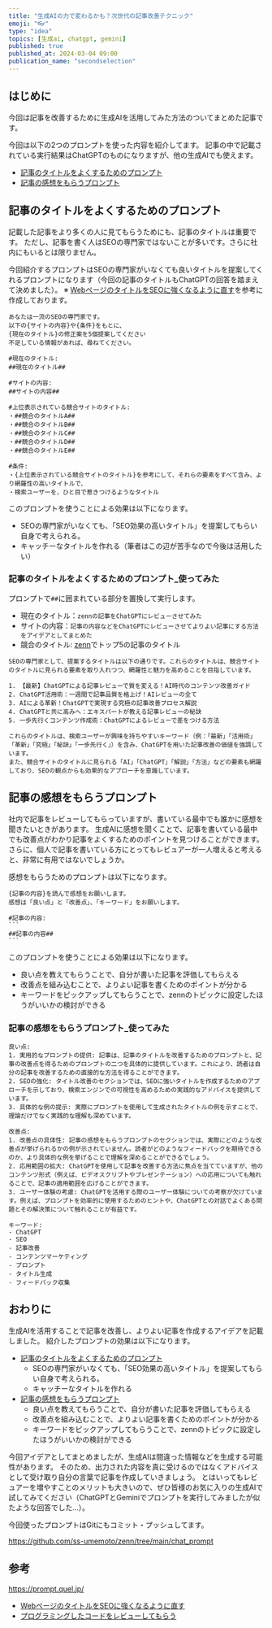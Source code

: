 ```yaml
---
title: "生成AIの力で変わるかも？次世代の記事改善テクニック"
emoji: "👓"
type: "idea"
topics: [生成ai, chatgpt, gemini]
published: true
published_at: 2024-03-04 09:00
publication_name: "secondselection"
---
```


## はじめに

今回は記事を改善するために生成AIを活用してみた方法のついてまとめた記事です。

今回は以下の2つのプロンプトを使った内容を紹介してます。
記事の中で記載されている実行結果はChatGPTのものになりますが、他の生成AIでも使えます。

- [記事のタイトルをよくするためのプロンプト](#記事のタイトルをよくするためのプロンプト)
- [記事の感想をもらうプロンプト](#記事の感想をもらうプロンプト)

## 記事のタイトルをよくするためのプロンプト

記載した記事をより多くの人に見てもらうためにも、記事のタイトルは重要です。
ただし、記事を書く人はSEOの専門家ではないことが多いです。さらに社内にもいるとは限りません。

今回紹介するプロンプトはSEOの専門家がいなくても良いタイトルを提案してくれるプロンプトになります（今回の記事のタイトルもChatGPTの回答を踏まえて決めました）。
※ [WebページのタイトルをSEOに強くなるように直す](https://prompt.quel.jp/10057)を参考に作成しております。

```txt: プロンプト
あなたは一流のSEOの専門家です。
以下の{サイトの内容}や{条件}をもとに、
{現在のタイトル}の修正案を5個提案してください
不足している情報があれば、尋ねてください。

#現在のタイトル:
##現在のタイトル##

#サイトの内容:
##サイトの内容##

#上位表示されている競合サイトのタイトル:
・##競合のタイトルA##
・##競合のタイトルB##
・##競合のタイトルC##
・##競合のタイトルD##
・##競合のタイトルE##

#条件:
・{上位表示されている競合サイトのタイトル}を参考にして、それらの要素をすべて含み、より網羅性の高いタイトルで、
・検索ユーザーを、ひと目で惹きつけるようなタイトル
```

このプロンプトを使うことによる効果は以下になります。

- SEOの専門家がいなくても、「SEO効果の高いタイトル」を提案してもらい自身で考えられる。
- キャッチーなタイトルを作れる（筆者はこの辺が苦手なので今後は活用したい）

### 記事のタイトルをよくするためのプロンプト_使ってみた

プロンプトで`##`に囲まれている部分を置換して実行します。

- 現在のタイトル：`zennの記事をChatGPTにレビューさせてみた`
- サイトの内容：`記事の内容などをChatGPTにレビューさせてよりよい記事にする方法をアイデアとしてまとめた`
- 競合のタイトル: [zenn](https://zenn.dev/topics/chatgpt?order=alltime)でトップ5の記事のタイトル

```txt: 実行結果
SEOの専門家として、提案するタイトルは以下の通りです。これらのタイトルは、競合サイトのタイトルに見られる要素を取り入れつつ、網羅性と魅力を高めることを目指しています。

1. 【最新】ChatGPTによる記事レビューで質を変える！AI時代のコンテンツ改善ガイド
2. ChatGPT活用術：一週間で記事品質を格上げ！AIレビューの全て
3. AIによる革新！ChatGPTで実現する究極の記事改善プロセス解説
4. ChatGPTと共に高みへ：エキスパートが教える記事レビューの秘訣
5. 一歩先行くコンテンツ作成術：ChatGPTによるレビューで差をつける方法

これらのタイトルは、検索ユーザーが興味を持ちやすいキーワード（例：「最新」「活用術」「革新」「究極」「秘訣」「一歩先行く」）を含み、ChatGPTを用いた記事改善の価値を強調しています。
また、競合サイトのタイトルに見られる「AI」「ChatGPT」「解説」「方法」などの要素も網羅しており、SEOの観点からも効果的なアプローチを意識しています。
```

## 記事の感想をもらうプロンプト

社内で記事をレビューしてもらっていますが、書いている最中でも誰かに感想を聞きたいときがあります。
生成AIに感想を聞くことで、記事を書いている最中でも改善点がわかり記事をよくするためのポイントを見つけることができます。
さらに、個人で記事を書いている方にとってもレビュアーが一人増えると考えると、非常に有用ではないでしょうか。

感想をもらうためのプロンプトは以下になります。

````txt: プロンプト
{記事の内容}を読んで感想をお願いします。
感想は「良い点」と「改善点」、「キーワード」をお願いします。

#記事の内容:
```
##記事の内容##
```
````

このプロンプトを使うことによる効果は以下になります。

- 良い点を教えてもらうことで、自分が書いた記事を評価してもらえる
- 改善点を組み込むことで、よりよい記事を書くためのポイントが分かる
- キーワードをピックアップしてもらうことで、zennのトピックに設定したほうがいいかの検討ができる

### 記事の感想をもらうプロンプト_使ってみた

```txt: 実行結果
良い点:
1. 実用的なプロンプトの提供: 記事は、記事のタイトルを改善するためのプロンプトと、記事の改善点を得るためのプロンプトの二つを具体的に提供しています。これにより、読者は自分の記事を改善するための直接的な方法を得ることができます。
2. SEOの強化: タイトル改善のセクションでは、SEOに強いタイトルを作成するためのアプローチを示しており、検索エンジンでの可視性を高めるための実践的なアドバイスを提供しています。
3. 具体的な例の提示: 実際にプロンプトを使用して生成されたタイトルの例を示すことで、理論だけでなく実践的な理解も深めています。

改善点:
1. 改善点の具体性: 記事の感想をもらうプロンプトのセクションでは、実際にどのような改善点が挙げられるかの例が示されていません。読者がどのようなフィードバックを期待できるのか、より具体的な例を挙げることで理解を深めることができるでしょう。
2. 応用範囲の拡大: ChatGPTを使用して記事を改善する方法に焦点を当てていますが、他のコンテンツ形式（例えば、ビデオスクリプトやプレゼンテーション）への応用についても触れることで、記事の適用範囲を広げることができます。
3. ユーザー体験の考慮: ChatGPTを活用する際のユーザー体験についての考察が欠けています。例えば、プロンプトを効率的に使用するためのヒントや、ChatGPTとの対話でよくある問題とその解決策について触れることが有益です。

キーワード:
- ChatGPT
- SEO
- 記事改善
- コンテンツマーケティング
- プロンプト
- タイトル生成
- フィードバック収集
```

## おわりに

生成AIを活用することで記事を改善し、よりよい記事を作成するアイデアを記載しました。
紹介したプロンプトの効果は以下になります。

- [記事のタイトルをよくするためのプロンプト](#記事のタイトルをよくするためのプロンプト)
  - SEOの専門家がいなくても、「SEO効果の高いタイトル」を提案してもらい自身で考えられる。
  - キャッチーなタイトルを作れる
- [記事の感想をもらうプロンプト](#記事の感想をもらうプロンプト)
  - 良い点を教えてもらうことで、自分が書いた記事を評価してもらえる
  - 改善点を組み込むことで、よりよい記事を書くためのポイントが分かる
  - キーワードをピックアップしてもらうことで、zennのトピックに設定したほうがいいかの検討ができる

今回アイデアとしてまとめましたが、生成AIは間違った情報などを生成する可能性があります。
そのため、出力された内容を真に受けるのではなくアドバイスとして受け取り自分の言葉で記事を作成していきましょう。
とはいってもレビュアーを増やすことのメリットも大きいので、ぜひ皆様のお気に入りの生成AIで試してみてください（ChatGPTとGeminiでプロンプトを実行してみましたが似たような回答でした...）。

今回使ったプロンプトはGitにもコミット・プッシュしてます。

https://github.com/ss-umemoto/zenn/tree/main/chat_prompt

## 参考

https://prompt.quel.jp/

- [WebページのタイトルをSEOに強くなるように直す](https://prompt.quel.jp/10057)
- [プログラミングしたコードをレビューしてもらう](https://prompt.quel.jp/10164)
